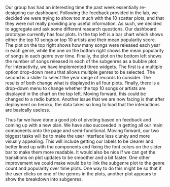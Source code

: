 Our group has had an interesting time the past week essentially re-designing our dashboard. Following the feedback provided in the lab, we decided we were trying to show too much with the 10 scatter plots, and that they were not really providing any useful information. As such, we decided to aggregate and ask some different research questions. Our dashboard prototype currently has four plots. In the top left is a bar chart which shows either the top 10 songs or top 10 artists and their mean popularity score. The plot on the top right shows how many songs were released each year in each genre, while the one on the bottom right shows the mean popularity of songs in each genre over time. Finally, the plot on the bottom left shows the number of songs released in each of the subgenres as a bubble plot. For interactivity, we have implemented three widgets. The first is a multiple option drop-down menu that allows multiple genres to be selected. The second is a slider to select the year range of records to consider. The results of both change what is displayed in all four plots. Finally, there is a drop-down menu to change whether the top 10 songs or artists are displayed in the chart on the top left. Moving forward, this could be changed to a radio button. Another issue that we are now facing is that after deployment on heroku, the data takes so long to load that the interactions are basically useless. 

Thus far we have done a good job of pivoting based on feedback and coming up with a new plan. We have also succeeded in getting all our main components onto the page and semi-functional. Moving forward, our two biggest tasks will be to make the user interface less clunky and more visually appealing. This will include getting our labels to be clearer and better lined up with the components and fixing the font colors on the slider bar to make them more readable. It would also be nice if we can get the transitions on plot updates to be smoother and a bit faster. One other improvement we could make would be to link the subgenre plot to the genre count and popularity over time plots. One way to do this might be so that if the user clicks on one of the genres in the plots, another plot appears to show the breakdown into subgenres.
